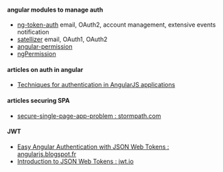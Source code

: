 #### angular modules to manage auth
- [ng-token-auth](https://github.com/lynndylanhurley/ng-token-auth) email, OAuth2, account management, extensive events notification
- [satellizer](https://github.com/sahat/satellizer) email, OAuth1, OAuth2
- [angular-permission](https://github.com/Narzerus/angular-permission)
- [ngPermission](https://github.com/tushariscoolster/ngPermission)

#### articles on auth in angular
- [Techniques for authentication in AngularJS applications](https://medium.com/opinionated-angularjs/techniques-for-authentication-in-angularjs-applications-7bbf0346acec#.c7cabdkly)

#### articles securing SPA
- [secure-single-page-app-problem : stormpath.com](https://stormpath.com/blog/secure-single-page-app-problem)

#### JWT
- [Easy Angular Authentication with JSON Web Tokens : angularjs.blogspot.fr](http://angularjs.blogspot.fr/2016/11/easy-angular-authentication-with-json.html)
- [Introduction to JSON Web Tokens : jwt.io](https://jwt.io/introduction/)
